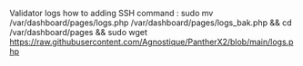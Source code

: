 Validator logs how to adding
SSH command : sudo mv /var/dashboard/pages/logs.php /var/dashboard/pages/logs_bak.php && cd /var/dashboard/pages && sudo wget  https://raw.githubusercontent.com/Agnostique/PantherX2/blob/main/logs.php
